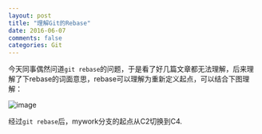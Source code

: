 ```yaml
---
layout: post
title: "理解Git的Rebase"
date: 2016-06-07
comments: false
categories: Git
---
```


今天同事偶然问道`git rebase`的问题，于是看了好几篇文章都无法理解，后来理解了下rebase的词面意思，rebase可以理解为重新定义起点，可以结合下图理解：

![image](http://gitbook.liuhui998.com/assets/images/figure/rebase3.png)

经过`git rebase`后，mywork分支的起点从C2切换到C4.